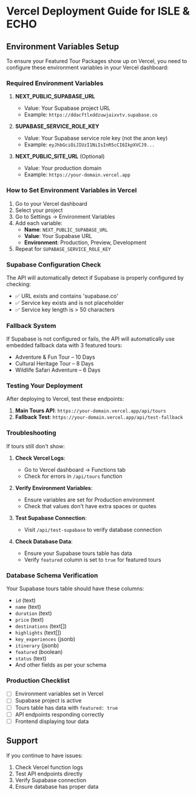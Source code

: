 # Vercel Deployment Guide for ISLE & ECHO

## Environment Variables Setup

To ensure your Featured Tour Packages show up on Vercel, you need to configure these environment variables in your Vercel dashboard:

### Required Environment Variables

1. **NEXT_PUBLIC_SUPABASE_URL**
   - Value: Your Supabase project URL
   - Example: `https://ddacftlxddzuwjaixvtv.supabase.co`

2. **SUPABASE_SERVICE_ROLE_KEY**
   - Value: Your Supabase service role key (not the anon key)
   - Example: `eyJhbGciOiJIUzI1NiIsInR5cCI6IkpXVCJ9...`

3. **NEXT_PUBLIC_SITE_URL** (Optional)
   - Value: Your production domain
   - Example: `https://your-domain.vercel.app`

### How to Set Environment Variables in Vercel

1. Go to your Vercel dashboard
2. Select your project
3. Go to Settings → Environment Variables
4. Add each variable:
   - **Name**: `NEXT_PUBLIC_SUPABASE_URL`
   - **Value**: Your Supabase URL
   - **Environment**: Production, Preview, Development
5. Repeat for `SUPABASE_SERVICE_ROLE_KEY`

### Supabase Configuration Check

The API will automatically detect if Supabase is properly configured by checking:
- ✅ URL exists and contains 'supabase.co'
- ✅ Service key exists and is not placeholder
- ✅ Service key length is > 50 characters

### Fallback System

If Supabase is not configured or fails, the API will automatically use embedded fallback data with 3 featured tours:
- Adventure & Fun Tour – 10 Days
- Cultural Heritage Tour – 8 Days  
- Wildlife Safari Adventure – 6 Days

### Testing Your Deployment

After deploying to Vercel, test these endpoints:

1. **Main Tours API**: `https://your-domain.vercel.app/api/tours`
2. **Fallback Test**: `https://your-domain.vercel.app/api/test-fallback`

### Troubleshooting

If tours still don't show:

1. **Check Vercel Logs**:
   - Go to Vercel dashboard → Functions tab
   - Check for errors in `/api/tours` function

2. **Verify Environment Variables**:
   - Ensure variables are set for Production environment
   - Check that values don't have extra spaces or quotes

3. **Test Supabase Connection**:
   - Visit `/api/test-supabase` to verify database connection

4. **Check Database Data**:
   - Ensure your Supabase tours table has data
   - Verify `featured` column is set to `true` for featured tours

### Database Schema Verification

Your Supabase tours table should have these columns:
- `id` (text)
- `name` (text)
- `duration` (text)
- `price` (text)
- `destinations` (text[])
- `highlights` (text[])
- `key_experiences` (jsonb)
- `itinerary` (jsonb)
- `featured` (boolean)
- `status` (text)
- And other fields as per your schema

### Production Checklist

- [ ] Environment variables set in Vercel
- [ ] Supabase project is active
- [ ] Tours table has data with `featured: true`
- [ ] API endpoints responding correctly
- [ ] Frontend displaying tour data

## Support

If you continue to have issues:
1. Check Vercel function logs
2. Test API endpoints directly
3. Verify Supabase connection
4. Ensure database has proper data
